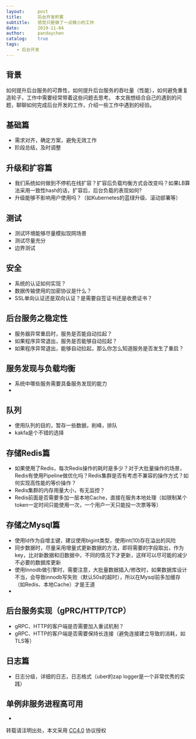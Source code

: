 ```yaml
---
layout:     post
title:      后台开发积累
subtitle:   感觉只是做了一点微小的工作
date:       2019-11-04
author:     pandaychen
catalog:    true
tags:
    - 后台开发
---
```


##  背景
如何提升后台服务的可靠性，如何提升后台服务的吞吐量（性能），如何避免重复造轮子，工作中需要经常带着这些问题去思考。
本文我想结合自己的遇到的问题，聊聊如何完成后台开发的工作，介绍一些工作中遇到的经验。

##  基础篇
-   需求对齐，确定方案，避免无效工作
-   阶段总结，及时调整

##  升级和扩容篇
-   我们系统如何做到不停机在线扩容？扩容后负载均衡方式会改变吗？如果LB算法采用一致性hash的话，扩容后，后台负载的表现如何?
-   升级能够不影响用户使用吗？（如Kubernetes的蓝绿升级、滚动部署等）

##  测试
-   测试环境能够尽量模拟现网场景
-   测试尽量充分
-   边界测试

##  安全
-   系统的认证如何实现？
-   数据传输使用的加密协议是什么？
-   SSL单向认证还是双向认证？是需要自签证书还是收费证书？

##  后台服务之稳定性
-   服务器异常重启时，服务是否能自动拉起？
-   如果程序异常退出，服务是否能够自动拉起？
-   如果程序异常退出，能够自动拉起，那么你怎么知道服务是否发生了重启？

##  服务发现与负载均衡
-   系统中哪些服务需要具备服务发现的能力
-   

##  队列
-   使用队列的目的，暂存一些数据，削峰，排队
-   kakfa是个不错的选择

##  存储Redis篇
-   如果使用了Redis，每次Redis操作的耗时是多少？对于大批量操作的场景，Redis有使用Pipeline做优化吗？Redis集群是否有考虑不兼容的操作方式？如何实现高性能的等价操作？
-   Redis集群的内存用量大小，有无监控？
-   Redis前面是否需要多加一层本地Cache，直接在服务本地处理（如限制某个token一定时间只能使用一次，一个用户一天只能投一次票等等）

##  存储之Mysql篇
-   使用Id作为自增主键，建议使用bigint类型，使用int(10)存在溢出的风险
-   同步数据时，尽量采用增量式更新数据的方法，即将需要的字段取出，作为key，比对新数据和旧数据中，不同的情况下才更新，这样可以尽可能的减少不必要的数据库更新
-   使用Innodb做引擎时，需要注意，大批量数据插入/修改时，如果数据库设计不当，会导致innodb写失败（默认50s的超时），所以在Mysql前多加缓存（如Redis、本地Cache）才是王道
-   

##  后台服务实现（gPRC/HTTP/TCP）
-   gRPC、HTTP的客户端是否需要加入重试机制？
-   gRPC、HTTP的客户端是否需要保持长连接（避免连接建立导致的消耗，如TLS等）

##  日志篇
-   日志分级，详细的日志，日志格式（uber的zap logger是一个非常优秀的实践）

##  单例非服务进程高可用
-   

转载请注明出处，本文采用 [CC4.0](http://creativecommons.org/licenses/by-nc-nd/4.0/) 协议授权
